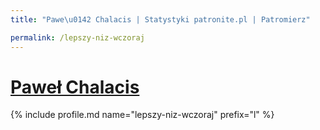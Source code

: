 ```yaml
---
title: "Pawe\u0142 Chalacis | Statystyki patronite.pl | Patromierz"

permalink: /lepszy-niz-wczoraj
---
```


# [Paweł Chalacis](https://patronite.pl/lepszy-niz-wczoraj)

{% include profile.md name="lepszy-niz-wczoraj" prefix="l" %}
